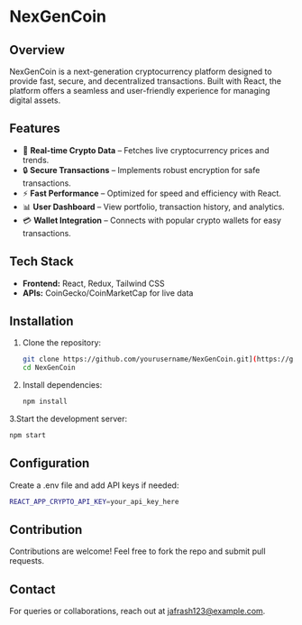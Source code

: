 # NexGenCoin

## Overview
NexGenCoin is a next-generation cryptocurrency platform designed to provide fast, secure, and decentralized transactions. Built with React, the platform offers a seamless and user-friendly experience for managing digital assets.

## Features
- 🚀 **Real-time Crypto Data** – Fetches live cryptocurrency prices and trends.
- 🔒 **Secure Transactions** – Implements robust encryption for safe transactions.
- ⚡ **Fast Performance** – Optimized for speed and efficiency with React.
- 📊 **User Dashboard** – View portfolio, transaction history, and analytics.
- 💳 **Wallet Integration** – Connects with popular crypto wallets for easy transactions.

## Tech Stack
- **Frontend:** React, Redux, Tailwind CSS
- **APIs:** CoinGecko/CoinMarketCap for live data

## Installation
1. Clone the repository:
   ```bash
   git clone https://github.com/yourusername/NexGenCoin.git](https://github.com/Jafrash/ZenCrypto.git
   cd NexGenCoin
   ```
2. Install dependencies:
   ```bash
   npm install
   ```
3.Start the development server:
   ```bash
   npm start
   ```
## Configuration
Create a .env file and add API keys if needed:
```bash
REACT_APP_CRYPTO_API_KEY=your_api_key_here
```

## Contribution
Contributions are welcome! Feel free to fork the repo and submit pull requests.

## Contact
For queries or collaborations, reach out at jafrash123@example.com.
